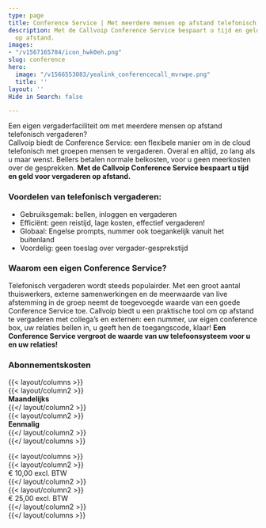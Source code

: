 ```yaml
---
type: page
title: Conference Service | Met meerdere mensen op afstand telefonisch vergaderen
description: Met de Callvoip Conference Service bespaart u tijd en geld voor vergaderen
  op afstand.
images:
- "/v1567165784/icon_hwk0eh.png"
slug: conference
hero:
  image: "/v1566553083/yealink_conferencecall_mvrwpe.png"
  title: ''
layout: ''
Hide in Search: false

---
```

Een eigen vergaderfaciliteit om met meerdere mensen op afstand telefonisch vergaderen?  
Callvoip biedt de Conference Service: een flexibele manier om in de cloud telefonisch met groepen mensen te vergaderen. Overal en altijd, zo lang als u maar wenst. Bellers betalen normale belkosten, voor u geen meerkosten over de gesprekken. **Met de Callvoip Conference Service bespaart u tijd en geld voor vergaderen op afstand.**

### Voordelen van telefonisch vergaderen:

* Gebruiksgemak: bellen, inloggen en vergaderen
* Efficiënt: geen reistijd, lage kosten, effectief vergaderen!
* Globaal: Engelse prompts, nummer ook toegankelijk vanuit het buitenland
* Voordelig: geen toeslag over vergader-gesprekstijd

### Waarom een eigen Conference Service?

Telefonisch vergaderen wordt steeds populairder. Met een groot aantal thuiswerkers, externe samenwerkingen en de meerwaarde van live afstemming in de groep neemt de toegevoegde waarde van een goede Conference Service toe. Callvoip biedt u een praktische tool om op afstand te vergaderen met collega’s en externen: een nummer, uw eigen conference box, uw relaties bellen in, u geeft hen de toegangscode, klaar! **Een Conference Service vergroot de waarde van uw telefoonsysteem voor u en uw relaties!**

### Abonnementskosten

{{< layout/columns >}}  
{{< layout/column2 >}}  
**Maandelijks**  
{{</ layout/column2 >}}  
{{< layout/column2 >}}  
**Eenmalig**  
{{</ layout/column2 >}}  
{{</ layout/columns >}}

{{< layout/columns >}}  
{{< layout/column2 >}}  
€ 10,00 excl. BTW  
{{</ layout/column2 >}}  
{{< layout/column2 >}}  
€ 25,00 excl. BTW  
{{</ layout/column2 >}}  
{{</ layout/columns >}}